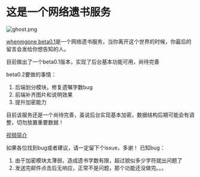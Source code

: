 # 这是一个网络遗书服务

![ghost.png](https://ooo.0o0.ooo/2015/12/29/56835ee207a10.png)

[whenmgone beta0.1](http://liangchaob-whemmgone.daoapp.io)是一个网络遗书服务，当你离开这个世界的时候，你最后的留言会发给你想告知的人。

目前做出了一个beta0.1版本，实现了后台基本功能可用，尚待完善

beta0.2要做的事情：

1. 后端划分模块，修复遗嘱字数bug
2. 前端补齐图片和说明效果
3. 提升加密能力

目前该服务还是一个尚待完善，虽说后台实现基本加密，数据结构后期可能会有调整，切勿放置重要数据！

[视频简介](http://v.youku.com/v_show/id_XMTQyOTc2MTY3Ng==.html)

如果各位找到bug或者建议，请一定留下个issue，多谢！
已知bug：

1. 由于加密模块太薄弱，造成遗书字数有限，超过貌似多少字符就出问题了
2. 发送完邮件点击后无响应，正常不是问题，那个功能还没做完。。。
